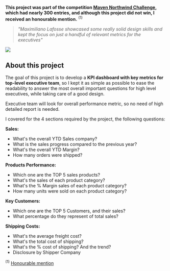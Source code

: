 __This project was part of the competition [Maven Northwind Challenge](https://mavenanalytics.io/challenges/maven-northwind-challenge/24), which had nearly 300 entries, and although this project did not win, I received an honourable mention.__ <sup>(1)</sup>
>_"Maximiliano Lafosse showcased some really solid design skills and kept the focus on just a handful of relevant metrics for the executives"_


<img src="https://ibb.co/PQqy6Pd" >

## About this project

The goal of this project is to develop a __KPI dashboard with key metrics for top-level executive team__, so I kept it as simple as possible to ease the readability to answer the most overall important questions for high level executives, while taking care of a good design.

Executive team will look for overall performance metric, so no need of high detailed report is needed.

I covered for the 4 sections required by the project, the following questions:

__Sales:__

* What's the overall YTD Sales company?
* What is the sales progress compared to the previous year?
* What's the overall YTD Margin?
* How many orders were shipped?

__Products Performance:__

* Which one are the TOP 5 sales products?
* What's the sales of each product category?
* What's the % Margin sales of each product category?
* How many units were sold on each product category?

__Key Customers:__

* Which one are the TOP 5 Customers, and their sales?
* What percentage do they represent of total sales?

__Shipping Costs:__

* What's the average freight cost?
* What's the total cost of shipping?
* What's the % cost of shipping? And the trend?
* Disclosure by Shipper Company

<sup>(1)</sup> [Honourable mention](https://www.youtube.com/watch?v=vz5QHbGzSqY&t=170s)
